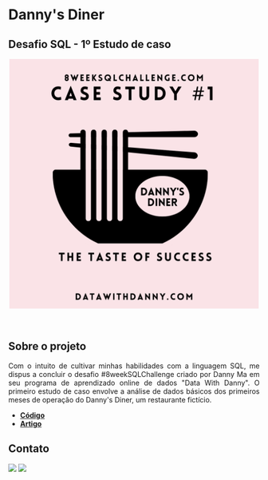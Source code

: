 # Danny's Diner
## Desafio SQL - 1º Estudo de caso
<p align="center">
  <img src="dannys_diner.png" height=500px>
</p>
<br/>

## Sobre o projeto
<p align="justify">
  Com o intuito de cultivar minhas habilidades com a linguagem SQL, me dispus a concluir o desafio #8weekSQLChallenge criado por Danny Ma em seu programa de aprendizado online de dados "Data With Danny". O primeiro estudo de caso envolve a análise de dados básicos dos primeiros meses de operação do Danny's Diner, um restaurante fictício.
</p>

* **[Código](https://github.com/nadinne94/dannys_diner/blob/main/dannys_diner.sql)**
* **[Artigo](https://www.linkedin.com/pulse/desafio-sql-dannys-diner-nadinne-cavalcante-fq4af/?trackingId=NcxOMuG1RQSvP52CU5ZVtQ%3D%3D)**

## Contato
<div>
  <a href="https://www.linkedin.com/in/nadinne-cavalcante/" target="_blank"><img src="https://img.shields.io/badge/-LinkedIn-%230077B5?style=for-the-badge&logo=linkedin&logoColor=white" target="_blank"></a>
  <a href="mailto:nadinnecavalcantesilva@gmail.com"><img src="https://img.shields.io/badge/-Gmail-%23333?style=for-the-badge&logo=gmail&logoColor=white" target="_blank"></a>
</div>
